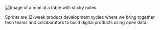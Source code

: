 ![Image of a man at a table with sticky notes](/assets/img/photos/get-involved/stickies.jpg)

Sprints are 12-week product development cycles where we bring together tech teams and collaborators to build digital products using open data.